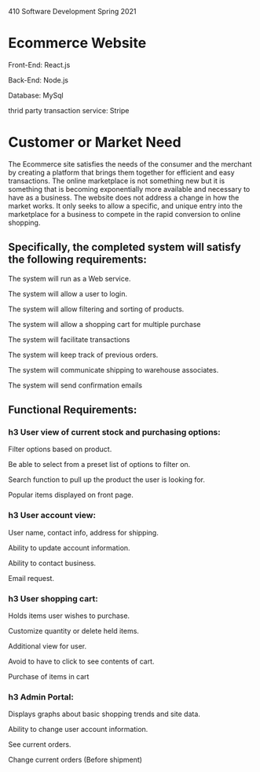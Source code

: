 410 Software Development 
Spring 2021

# Ecommerce Website

Front-End: 
React.js

Back-End:
Node.js

Database: 
MySql

thrid party transaction service:
Stripe


# Customer or Market Need
The Ecommerce site satisfies the needs of the consumer and the merchant by creating a platform that brings them together for efficient and easy transactions. The online marketplace is not something new but it is something that is becoming exponentially more available and necessary to have as a business. The website does not address a change in how the market works. It only seeks to allow a specific, and unique entry into the marketplace for a business to compete in the rapid conversion to online shopping.

## Specifically, the completed system will satisfy the following requirements:

The system will run as a Web service.

The system will allow a user to login.

The system will allow filtering and sorting of products.

The system will allow a shopping cart for multiple purchase

The system will facilitate transactions 

The system will keep track of previous orders.

The system will communicate shipping to warehouse associates.

The system will send confirmation emails 


## Functional Requirements:

### h3 User view of current stock and purchasing options:

Filter options based on product.

Be able to select from a preset list of options to filter on.

Search function to pull up the product the user is looking for.

Popular items displayed on front page.



### h3 User account view:

User name, contact info, address for shipping.

Ability to update account information.

Ability to contact business.

Email request.


### h3 User shopping cart:
Holds items user wishes to purchase.

Customize quantity or delete held items.

Additional view for user.

Avoid to have to click to see contents of cart.

Purchase of items in cart


### h3 Admin Portal:

Displays graphs about basic shopping trends and site data.

Ability to change user account information.

See current orders.

Change current orders (Before shipment)
